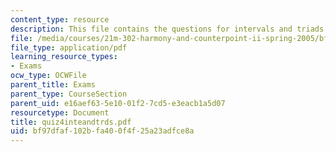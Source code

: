 ```yaml
---
content_type: resource
description: This file contains the questions for intervals and triads.
file: /media/courses/21m-302-harmony-and-counterpoint-ii-spring-2005/bf97dfaf102bfa400f4f25a23adfce8a_quiz4inteandtrds.pdf
file_type: application/pdf
learning_resource_types:
- Exams
ocw_type: OCWFile
parent_title: Exams
parent_type: CourseSection
parent_uid: e16aef63-5e10-01f2-7cd5-e3eacb1a5d07
resourcetype: Document
title: quiz4inteandtrds.pdf
uid: bf97dfaf-102b-fa40-0f4f-25a23adfce8a
---
```

